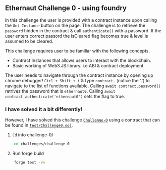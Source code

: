 ## Ethernaut Challenge 0 - using foundry

In this challenge the user is provided with a contract instance upon calling the   `Get Instance` button on the page. The challenge is to retrieve the `password` hidden in the contract  & call `authenticate()` with a password. If the user enters correct passord the isCleared flag becomes true & level is assumed to be cleared.

This challenge requires user to be familiar with the following concepts.
- Contract Instances that allows users to interact with the blockchain.
- Basic working of Web3.JS library. i.e ABI & contract deployment.

The user needs to navigate through the contract instance by opening up chrome debugger! `Ctrl + Shift + i` & type `contract.` (notice the '.') to navigate to the list of functions available. Calling `await contract.password()` retrives the password that is `ethernaut0`. Calling `await contract.authenticate('ethernaut0')` sets the flag to true.

### I have solved it a bit differently!
However, I have solved this challenge [`Challenge-0`](./src/Challenge0.sol) using a contract that can be found in [`test/Challenge0.sol`](./test/Challenge0.t.sol).

1. `Cd` into challenge-0/
```sh
    cd challenges/challenge-0
```
2. Run forge build
```sh
    forge test -vv
```